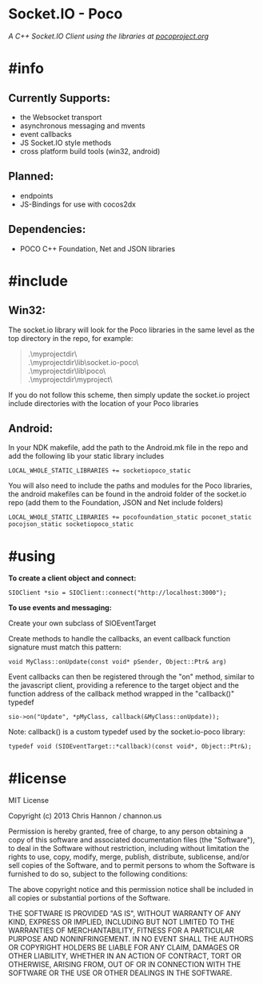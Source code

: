 # **Socket.IO - Poco** #
*A C++ Socket.IO Client using the libraries at [pocoproject.org](http://pocoproject.org/)*

# **#info** #

## Currently Supports: ##

- the Websocket transport
- asynchronous messaging and mvents
- event callbacks
- JS Socket.IO style methods
- cross platform build tools (win32, android)

## Planned: ##

- endpoints
- JS-Bindings for use with cocos2dx

## Dependencies: ##

- POCO C++ Foundation, Net and JSON libraries

# **#include** #

## Win32: ##

The socket.io library will look for the Poco libraries in the same level as the top directory in the repo, for example:


> .\myprojectdir\  
> .\myprojectdir\lib\socket.io-poco\  
> .\myprojectdir\lib\poco\  
> .\myprojectdir\myproject\

If you do not follow this scheme, then simply update the socket.io project include directories with the location of your Poco libraries

## Android: ##

In your NDK makefile, add the path to the Android.mk file in the repo and add the following lib your static library includes

`LOCAL_WHOLE_STATIC_LIBRARIES += socketiopoco_static`

You will also need to include the paths and modules for the Poco libraries, the android makefiles can be found in the android folder of the socket.io repo (add them to the Foundation, JSON and Net include folders)

`LOCAL_WHOLE_STATIC_LIBRARIES += pocofoundation_static poconet_static pocojson_static socketiopoco_static`

# **#using** #

**To create a client object and connect:**

`SIOClient *sio = SIOClient::connect("http://localhost:3000");`

**To use events and messaging:**

Create your own subclass of SIOEventTarget

Create methods to handle the callbacks, an event callback function signature must match this pattern:

`void MyClass::onUpdate(const void* pSender, Object::Ptr& arg)`

Event callbacks can then be registered through the "on" method, similar to the javascript client, providing a reference to the target object and the function address of the callback method wrapped in the "callback()" typedef

`sio->on("Update", *pMyClass, callback(&MyClass::onUpdate));`

Note: callback() is a custom typedef used by the socket.io-poco library: 

`typedef void (SIOEventTarget::*callback)(const void*, Object::Ptr&);`

# **#license** #

MIT License

Copyright (c) 2013 Chris Hannon / channon.us

Permission is hereby granted, free of charge, to any person obtaining a copy of this software and associated documentation files (the "Software"), to deal in the Software without restriction, including without limitation the rights to use, copy, modify, merge, publish, distribute, sublicense, and/or sell copies of the Software, and to permit persons to whom the Software is furnished to do so, subject to the following conditions:

The above copyright notice and this permission notice shall be included in all copies or substantial portions of the Software.

THE SOFTWARE IS PROVIDED "AS IS", WITHOUT WARRANTY OF ANY KIND, EXPRESS OR IMPLIED, INCLUDING BUT NOT LIMITED TO THE WARRANTIES OF MERCHANTABILITY, FITNESS FOR A PARTICULAR PURPOSE AND NONINFRINGEMENT. IN NO EVENT SHALL THE AUTHORS OR COPYRIGHT HOLDERS BE LIABLE FOR ANY CLAIM, DAMAGES OR OTHER LIABILITY, WHETHER IN AN ACTION OF CONTRACT, TORT OR OTHERWISE, ARISING FROM, OUT OF OR IN CONNECTION WITH THE SOFTWARE OR THE USE OR OTHER DEALINGS IN THE SOFTWARE.
